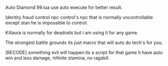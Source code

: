 Auto Diamond 99.lua use auto execute for better result.

Identity fraud control npc control's npc that is normally uncontrollable except stan he is impossible to control.

Killaura is normally for deadrails but i am using it for any game.

The strongest battle grounds its just macro that will auto do tech's for you.

[RECODE] something evil will happen its a script for that game it have auto win and less damage, infinite stamina, no ragdoll.
